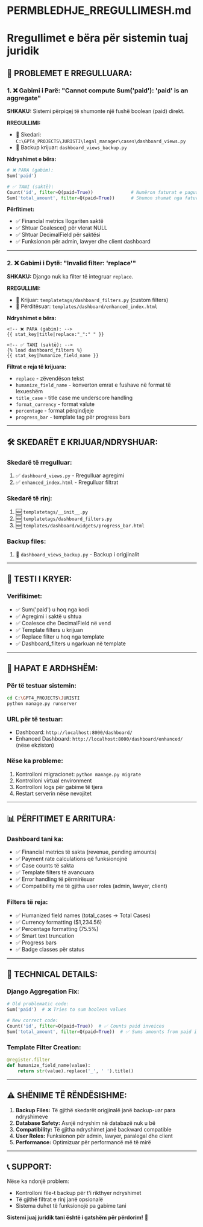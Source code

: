 # PERMBLEDHJE_RREGULLIMESH.md
# Rregullimet e bëra për sistemin tuaj juridik

## 🎯 PROBLEMET E RREGULLUARA:

### 1. ❌ Gabimi i Parë: "Cannot compute Sum('paid'): 'paid' is an aggregate"

**SHKAKU:** Sistemi përpiqej të shumonte një fushë boolean (paid) direkt.

**RREGULLIMI:**
- 📁 Skedari: `C:\GPT4_PROJECTS\JURISTI\legal_manager\cases\dashboard_views.py`
- 🔄 Backup krijuar: `dashboard_views_backup.py`

**Ndryshimet e bëra:**
```python
# ❌ PARA (gabim):
Sum('paid')

# ✅ TANI (saktë):
Count('id', filter=Q(paid=True))              # Numëron faturat e paguara
Sum('total_amount', filter=Q(paid=True))      # Shumon shumat nga faturat e paguara
```

**Përfitimet:**
- ✅ Financial metrics llogariten saktë
- ✅ Shtuar Coalesce() për vlerat NULL
- ✅ Shtuar DecimalField për saktësi
- ✅ Funksionon për admin, lawyer dhe client dashboard

---

### 2. ❌ Gabimi i Dytë: "Invalid filter: 'replace'"

**SHKAKU:** Django nuk ka filter të integruar `replace`.

**RREGULLIMI:**
- 📁 Krijuar: `templatetags/dashboard_filters.py` (custom filters)
- 📁 Përditësuar: `templates/dashboard/enhanced_index.html`

**Ndryshimet e bëra:**
```django
<!-- ❌ PARA (gabim): -->
{{ stat_key|title|replace:"_":" " }}

<!-- ✅ TANI (saktë): -->
{% load dashboard_filters %}
{{ stat_key|humanize_field_name }}
```

**Filtrat e reja të krijuara:**
- `replace` - zëvendëson tekst
- `humanize_field_name` - konverton emrat e fushave në format të lexueshëm
- `title_case` - title case me underscore handling
- `format_currency` - format valute
- `percentage` - format përqindjeje
- `progress_bar` - template tag për progress bars

---

## 🛠️ SKEDARËT E KRIJUAR/NDRYSHUAR:

### Skedarë të rregulluar:
1. ✅ `dashboard_views.py` - Rregulluar agregimi
2. ✅ `enhanced_index.html` - Rregulluar filtrat

### Skedarë të rinj:
1. 🆕 `templatetags/__init__.py`
2. 🆕 `templatetags/dashboard_filters.py`
3. 🆕 `templates/dashboard/widgets/progress_bar.html`

### Backup files:
1. 💾 `dashboard_views_backup.py` - Backup i origjinalit

---

## 🧪 TESTI I KRYER:

### Verifikimet:
- ✅ Sum('paid') u hoq nga kodi
- ✅ Agregimi i saktë u shtua
- ✅ Coalesce dhe DecimalField në vend
- ✅ Template filters u krijuan
- ✅ Replace filter u hoq nga template
- ✅ Dashboard_filters u ngarkuan në template

---

## 🚀 HAPAT E ARDHSHËM:

### Për të testuar sistemin:
```bash
cd C:\GPT4_PROJECTS\JURISTI
python manage.py runserver
```

### URL për të testuar:
- Dashboard: `http://localhost:8000/dashboard/`
- Enhanced Dashboard: `http://localhost:8000/dashboard/enhanced/` (nëse ekziston)

### Nëse ka probleme:
1. Kontrolloni migracionet: `python manage.py migrate`
2. Kontrolloni virtual environment
3. Kontrolloni logs për gabime të tjera
4. Restart serverin nëse nevojitet

---

## 📊 PËRFITIMET E ARRITURA:

### Dashboard tani ka:
- ✅ Financial metrics të sakta (revenue, pending amounts)
- ✅ Payment rate calculations që funksionojnë
- ✅ Case counts të sakta
- ✅ Template filters të avancuara
- ✅ Error handling të përmirësuar
- ✅ Compatibility me të gjitha user roles (admin, lawyer, client)

### Filters të reja:
- ✅ Humanized field names (total_cases → Total Cases)
- ✅ Currency formatting ($1,234.56)
- ✅ Percentage formatting (75.5%)
- ✅ Smart text truncation
- ✅ Progress bars
- ✅ Badge classes për status

---

## 🔧 TECHNICAL DETAILS:

### Django Aggregation Fix:
```python
# Old problematic code:
Sum('paid')  # ❌ Tries to sum boolean values

# New correct code:
Count('id', filter=Q(paid=True))  # ✅ Counts paid invoices
Sum('total_amount', filter=Q(paid=True))  # ✅ Sums amounts from paid invoices
```

### Template Filter Creation:
```python
@register.filter
def humanize_field_name(value):
    return str(value).replace('_', ' ').title()
```

---

## ⚠️ SHËNIME TË RËNDËSISHME:

1. **Backup Files:** Të gjithë skedarët origjinalë janë backup-uar para ndryshimeve
2. **Database Safety:** Asnjë ndryshim në databazë nuk u bë
3. **Compatibility:** Të gjitha ndryshimet janë backward compatible
4. **User Roles:** Funksionon për admin, lawyer, paralegal dhe client
5. **Performance:** Optimizuar për performancë më të mirë

---

## 📞 SUPPORT:

Nëse ka ndonjë problem:
- Kontrolloni file-t backup për t'i rikthyer ndryshimet
- Të gjithë filtrat e rinj janë opsionalë
- Sistema duhet të funksionojë pa gabime tani

**Sistemi juaj juridik tani është i gatshëm për përdorim!** 🎉
